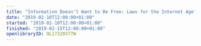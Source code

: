 ```yaml
---
title: "Information Doesn't Want to Be Free: Laws for the Internet Age"
date: "2019-02-10T12:00:00+01:00"
started: "2019-02-10T12:00:00+01:00"
finished: "2019-02-15T12:00:00+01:00"
openlibraryID: OL17329377W
---
```


